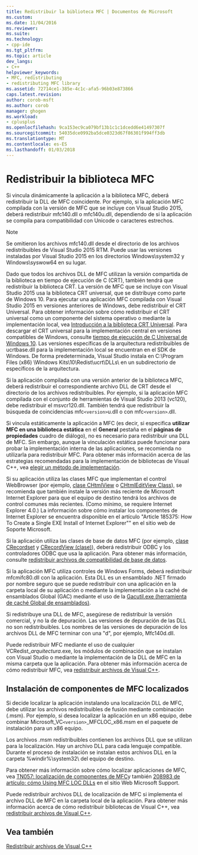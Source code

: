 ```yaml
---
title: Redistribuir la biblioteca MFC | Documentos de Microsoft
ms.custom: 
ms.date: 11/04/2016
ms.reviewer: 
ms.suite: 
ms.technology:
- cpp-ide
ms.tgt_pltfrm: 
ms.topic: article
dev_langs:
- C++
helpviewer_keywords:
- MFC, redistributing
- redistributing MFC library
ms.assetid: 72714ce1-385e-4c1c-afa5-96b03e873866
caps.latest.revision: 
author: corob-msft
ms.author: corob
manager: ghogen
ms.workload:
- cplusplus
ms.openlocfilehash: 9ca153ec9ca079bf13b1c1c1dcedd6e41497307f
ms.sourcegitcommit: 54035dce0992ba5dce0323d67f86301f994ff3db
ms.translationtype: MT
ms.contentlocale: es-ES
ms.lasthandoff: 01/03/2018
---
```

# <a name="redistributing-the-mfc-library"></a>Redistribuir la biblioteca MFC
Si vincula dinámicamente la aplicación a la biblioteca MFC, deberá redistribuir la DLL de MFC coincidente. Por ejemplo, si la aplicación MFC compilada con la versión de MFC que se incluye con Visual Studio 2015, deberá redistribuir mfc140.dll o mfc140u.dll, dependiendo de si la aplicación se compila para compatibilidad con Unicode o caracteres estrechos.  
  
> [!NOTE]
>  Se omitieron los archivos mfc140.dll desde el directorio de los archivos redistribuibles de Visual Studio 2015 RTM. Puede usar las versiones instaladas por Visual Studio 2015 en los directorios Windows\system32 y Windows\syswow64 en su lugar.  
  
 Dado que todos los archivos DLL de MFC utilizan la versión compartida de la biblioteca en tiempo de ejecución de C (CRT), también tendrá que redistribuir la biblioteca CRT. La versión de MFC que se incluye con Visual Studio 2015 usa la biblioteca CRT universal, que se distribuye como parte de Windows 10. Para ejecutar una aplicación MFC compilada con Visual Studio 2015 en versiones anteriores de Windows, debe redistribuir el CRT Universal. Para obtener información sobre cómo redistribuir el CRT universal como un componente del sistema operativo o mediante la implementación local, vea [Introducción a la biblioteca CRT Universal](http://go.microsoft.com/fwlink/p/?linkid=617977). Para descargar el CRT universal para la implementación central en versiones compatibles de Windows, consulte [tiempo de ejecución de C Universal de Windows 10](http://go.microsoft.com/fwlink/p/?LinkId=619489). Las versiones específicas de la arquitectura redistribuibles de ucrtbase.dll para la implementación local se encuentran en el SDK de Windows. De forma predeterminada, Visual Studio instala en C:\Program Files (x86) \Windows Kits\10\Redist\ucrt\DLLs\ en un subdirectorio de específicos de la arquitectura.  
  
 Si la aplicación compilada con una versión anterior de la biblioteca MFC, deberá redistribuir el correspondiente archivo DLL de CRT desde el directorio de los archivos redistribuibles. Por ejemplo, si la aplicación MFC compilada con el conjunto de herramientas de Visual Studio 2013 (vc120), debe redistribuir el msvcr120.dll. También tendrá que redistribuir la búsqueda de coincidencias mfc`<version>`u.dll o con mfc`<version>`.dll.  
  
 Si vincula estáticamente la aplicación a MFC (es decir, si especifica **utilizar MFC en una biblioteca estática** en el **General** pestaña en el **páginas de propiedades** cuadro de diálogo), no es necesario para redistribuir una DLL de MFC. Sin embargo, aunque la vinculación estática puede funcionar para probar la implementación interna de las aplicaciones, se recomienda no utilizarla para redistribuir MFC. Para obtener más información acerca de las estrategias recomendadas para la implementación de bibliotecas de Visual C++, vea [elegir un método de implementación](../ide/choosing-a-deployment-method.md).  
  
 Si su aplicación utiliza las clases MFC que implementan el control WebBrowser (por ejemplo, [clase CHtmlView](../mfc/reference/chtmlview-class.md) o [CHtmlEditView Class](../mfc/reference/chtmleditview-class.md)), se recomienda que también instale la versión más reciente de Microsoft Internet Explorer para que el equipo de destino tendrá los archivos de control comunes más recientes. (Como mínimo, se requiere Internet Explorer 4.0.) La información sobre cómo instalar los componentes de Internet Explorer se encuentra disponible en el artículo "Article 185375: How To Create a Single EXE Install of Internet Explorer"" en el sitio web de Soporte Microsoft.  
  
 Si la aplicación utiliza las clases de base de datos MFC (por ejemplo, [clase CRecordset](../mfc/reference/crecordset-class.md) y [CRecordView (clase)](../mfc/reference/crecordview-class.md)), deberá redistribuir ODBC y los controladores ODBC que usa la aplicación. Para obtener más información, consulte [redistribuir archivos de compatibilidad de base de datos](../ide/redistributing-database-support-files.md).  
  
 Si la aplicación MFC utiliza controles de Windows Forms, deberá redistribuir mfcmifc80.dll con la aplicación. Esta DLL es un ensamblado .NET firmado por nombre seguro que se puede redistribuir con una aplicación en la carpeta local de su aplicación o mediante la implementación a la caché de ensamblados Global (GAC) mediante el uso de la [Gacutil.exe (herramienta de caché Global de ensamblados)](/dotnet/framework/tools/gacutil-exe-gac-tool).  
  
 Si redistribuye una DLL de MFC, asegúrese de redistribuir la versión comercial, y no la de depuración. Las versiones de depuración de las DLL no son redistribuibles. Los nombres de las versiones de depuración de los archivos DLL de MFC terminar con una "d", por ejemplo, Mfc140d.dll.  
  
 Puede redistribuir MFC mediante el uso de cualquier VCRedist_*arquitectura*.exe, los módulos de combinación que se instalan con Visual Studio o mediante la implementación de la DLL de MFC en la misma carpeta que la aplicación. Para obtener más información acerca de cómo redistribuir MFC, vea [redistribuir archivos de Visual C++](../ide/redistributing-visual-cpp-files.md).  
  
## <a name="installation-of-localized-mfc-components"></a>Instalación de componentes de MFC localizados  
 Si decide localizar la aplicación instalando una localización DLL de MFC, debe utilizar los archivos redistribuibles de fusión mediante combinación (.msm). Por ejemplo, si desea localizar la aplicación en un x86 equipo, debe combinar Microsoft_VC`<version>`_MFCLOC_x86.msm en el paquete de instalación para un x86 equipo.  
  
 Los archivos .msm redistribuibles contienen los archivos DLL que se utilizan para la localización. Hay un archivo DLL para cada lenguaje compatible. Durante el proceso de instalación se instalan estos archivos DLL en la carpeta %windir%\system32\ del equipo de destino.  
  
 Para obtener más información sobre cómo localizar aplicaciones de MFC, vea [TN057: localización de componentes de MFC](../mfc/tn057-localization-of-mfc-components.md)y también [208983 de artículo: cómo Using MFC LOC DLLs](http://go.microsoft.com/fwlink/p/?linkid=198025) en el sitio Web Microsoft Support.  
  
 Puede redistribuir archivos DLL de localización de MFC si implementa el archivo DLL de MFC en la carpeta local de la aplicación. Para obtener más información acerca de cómo redistribuir bibliotecas de Visual C++, vea [redistribuir archivos de Visual C++](../ide/redistributing-visual-cpp-files.md).  
  
## <a name="see-also"></a>Vea también  
 [Redistribuir archivos de Visual C++](../ide/redistributing-visual-cpp-files.md)
